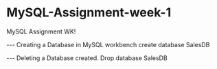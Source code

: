 # MySQL-Assignment-week-1
MySQL Assignment WK!

--- Creating a Database in MySQL workbench
create database SalesDB

--- Deleting a Database created.
Drop database SalesDB
